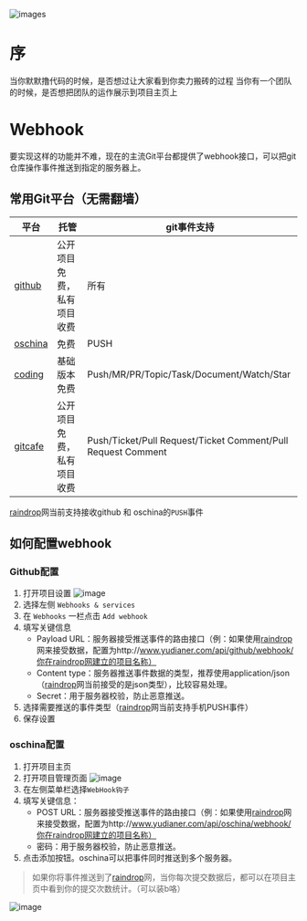 ![images](https://cloud.githubusercontent.com/assets/7239657/10121016/0831dc74-650b-11e5-84a4-1f0dceb88cd0.jpg)
# 序
当你默默撸代码的时候，是否想过让大家看到你卖力搬砖的过程
当你有一个团队的时候，是否想把团队的运作展示到项目主页上
# Webhook
要实现这样的功能并不难，现在的主流Git平台都提供了webhook接口，可以把git仓库操作事件推送到指定的服务器上。
## 常用Git平台（无需翻墙）
平台|托管|git事件支持|
------|-------|------------------------|
[github](https://developer.github.com/webhooks/)|公开项目免费，私有项目收费|所有
[oschina](http://git.oschina.net/)|免费|PUSH
[coding](https://coding.net/help/doc/git/webhook.html)|基础版本免费|Push/MR/PR/Topic/Task/Document/Watch/Star
[gitcafe](https://developer.gitcafe.com/#webhooks)|公开项目免费，私有项目收费|Push/Ticket/Pull Request/Ticket Comment/Pull Request Comment
[raindrop](http://www.yudianer.com)网当前支持接收github 和 oschina的`PUSH`事件
## 如何配置webhook
### Github配置
1. 打开项目设置
![image](https://cloud.githubusercontent.com/assets/7239657/10121140/858e961c-6510-11e5-9ba8-f78e05879e0b.png)
2. 选择左侧 `Webhooks & services`
3. 在 `Webhooks` 一栏点击 `Add webhook`
4. 填写关键信息
    * Payload URL：服务器接受推送事件的路由接口（例：如果使用[raindrop](http://www.yudianer.com)网来接受数据，配置为http://www.yudianer.com/api/github/webhook/你在raindrop网建立的项目名称）
    * Content type：服务器推送事件数据的类型，推荐使用application/json（[raindrop](http://www.yudianer.com)网当前接受的是json类型），比较容易处理。
    * Secret：用于服务器校验，防止恶意推送。
5. 选择需要推送的事件类型（[raindrop](http://www.yudianer.com)网当前支持手机PUSH事件）
6. 保存设置

### oschina配置
1. 打开项目主页
2. 打开项目管理页面
![image](https://cloud.githubusercontent.com/assets/7239657/10121273/95ccda2e-6516-11e5-9a8d-338dd01b215d.png)
3. 在左侧菜单栏选择`WebHook钩子`
4. 填写关键信息：
    * POST URL：服务器接受推送事件的路由接口（例：如果使用[raindrop](http://www.yudianer.com)网来接受数据，配置为http://www.yudianer.com/api/oschina/webhook/你在raindrop网建立的项目名称）
    * 密码：用于服务器校验，防止恶意推送。
5. 点击添加按钮。oschina可以把事件同时推送到多个服务器。

> 如果你将事件推送到了[raindrop](http://www.yudianer.com)网，当你每次提交数据后，都可以在项目主页中看到你的提交次数统计。（可以装b咯）

![image](https://cloud.githubusercontent.com/assets/7239657/10121201/828bb6ea-6513-11e5-9fc4-f7f3f66a8301.png)
